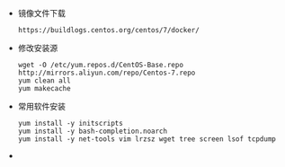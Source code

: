 * 镜像文件下载

  ```
  https://buildlogs.centos.org/centos/7/docker/
  ```

  

* 修改安装源

  ```
  wget -O /etc/yum.repos.d/CentOS-Base.repo http://mirrors.aliyun.com/repo/Centos-7.repo
  yum clean all
  yum makecache
  ```

* 常用软件安装

  ```
  yum install -y initscripts
  yum install -y bash-completion.noarch
  yum install -y net-tools vim lrzsz wget tree screen lsof tcpdump
  ```

* 